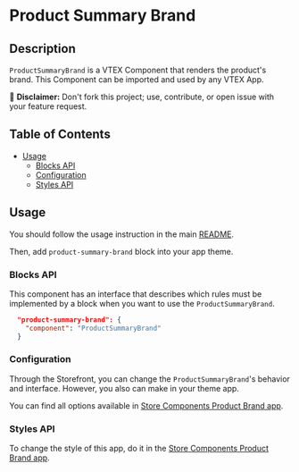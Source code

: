 # Product Summary Brand

## Description

`ProductSummaryBrand` is a VTEX Component that renders the product's brand.
This Component can be imported and used by any VTEX App.

:loudspeaker: **Disclaimer:** Don't fork this project; use, contribute, or open issue with your feature request.

## Table of Contents
- [Usage](#usage)
  - [Blocks API](#blocks-api)
  - [Configuration](#configuration)
  - [Styles API](#styles-api)

## Usage

You should follow the usage instruction in the main [README](https://github.com/vtex-apps/product-summary/blob/master/README.md#usage).

Then, add `product-summary-brand` block into your app theme.

### Blocks API

This component has an interface that describes which rules must be implemented by a block when you want to use the `ProductSummaryBrand`.

```json
  "product-summary-brand": {
    "component": "ProductSummaryBrand"
  }
```

### Configuration

Through the Storefront, you can change the `ProductSummaryBrand`'s behavior and interface. However, you also can make in your theme app.

You can find all options available in [Store Components Product Brand app](https://github.com/vtex-apps/store-components/blob/master/react/components/ProductBrand/README.md).

### Styles API

To change the style of this app, do it in the [Store Components Product Brand app](https://github.com/vtex-apps/store-components/blob/master/react/components/ProductBrand/README.md).